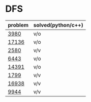 # DFS

|problem|solved(python/c++)|
|---|---|
|[3980](https://www.acmicpc.net/problem/3980)|v/o|
|[17136](https://www.acmicpc.net/problem/17136)|v/o|
|[2580](https://www.acmicpc.net/problem/2580)|v/v|
|[6443](https://www.acmicpc.net/problem/6443)|v/o|
|[14391](https://www.acmicpc.net/problem/14391)|v/o|
|[1799](https://www.acmicpc.net/problem/1799)|v/v|
|[16938](https://www.acmicpc.net/problem/16938)|v/v|
|[9944](https://www.acmicpc.net/problem/9944)|v/v|
